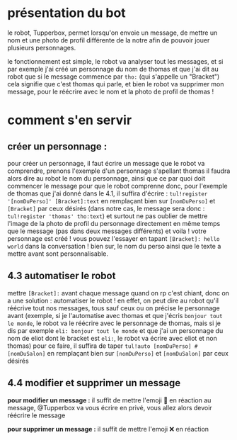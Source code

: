 
# présentation du bot
le robot, Tupperbox, permet lorsqu'on envoie un message, de mettre un nom et une photo de profil différente de la notre afin de pouvoir jouer plusieurs personnages. 

le fonctionnement est simple, le robot va analyser tout les messages, et si par exemple j'ai créé un personnage du nom de thomas et que j'ai dit au robot que si le message commence par `tho:` (qui s'appelle un "Bracket") cela signifie que c'est thomas qui parle, et bien le robot va supprimer mon message, pour le réécrire avec le nom et la photo de profil de thomas !

# comment s'en servir
## créer un personnage :

pour créer un personnage, il faut écrire un message que le robot va comprendre, prenons l'exemple d'un personnage s'apellant thomas il faudra alors dire au robot le nom du personnage, ainsi que ce par quoi doit commencer le message pour que le robot comprenne donc, pour l'exemple de thomas que j'ai donné dans le 4.1, il suffira d'écrire : `tul!register '[nomDuPerso]' [Bracket]:text` en remplaçant bien sur `[nomDuPerso]` et `[Bracket]` par ceux désirés (dans notre cas, le message sera donc : `tul!register 'thomas' tho:text`) et surtout ne pas oublier de mettre l'image de la photo de profil du personnage directement en même temps que le message (pas dans deux messages différents) et voila ! votre personnage est créé ! vous pouvez l'essayer en tapant `[Bracket]: hello world` dans la conversation ! bien sur, le nom du perso ainsi que le texte a mettre avant sont personnalisable.

## 4.3 automatiser le robot

mettre `[Bracket]:` avant chaque message quand on rp c'est chiant, donc on a une solution : automatiser le robot ! en effet, on peut dire au robot qu'il réécrive tout nos messages, tous sauf ceux ou on précise le personnage avant (exemple, si je l'automatise avec thomas et que j'écris `bonjour tout le monde`, le robot va le réécrire avec le personnage de thomas, mais si je dis par exemple `eli: bonjour tout le monde` et que j'ai un personnage du nom de eliot dont le bracket est `eli:`, le robot va écrire avec eliot et non thomas) pour ce faire, il suffira de taper `tul!auto [nomDuPerso] #[nomDuSalon]` en remplaçant bien sur `[nomDuPerso]` et `[nomDuSalon]` par ceux désirés

## 4.4 modifier et supprimer un message

**pour modifier un message :** 
il suffit de mettre l'emoji 📝 en réaction au message, @Tupperbox va vous écrire en privé, vous allez alors devoir réécrire le message 

**pour supprimer un message :** 
il suffit de mettre l'emoji ❌ en réaction
